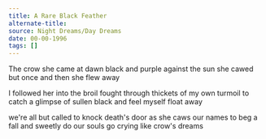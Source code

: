 ```yaml
---
title: A Rare Black Feather
alternate-title:
source: Night Dreams/Day Dreams
date: 00-00-1996
tags: []
---
```

The crow she came at dawn
black and purple against the sun
she cawed but once
and then she flew away

I followed her
into the broil
fought through thickets
of my own turmoil
to catch a glimpse
of sullen black
and feel myself float away

we're all but called
to knock death's door
as she caws our names
to beg a fall
and sweetly do
our souls go crying
like crow's dreams
